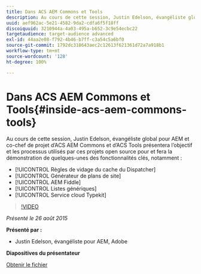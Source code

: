```yaml
---
title: Dans ACS AEM Commons et Tools
description: Au cours de cette session, Justin Edelson, évangéliste global pour AEM et co-chef de projet d’ACS AEM Commons et d’ACS Tools présentera l’objectif et les processus utilisés par ces projets open source pour et fera la démonstration de quelques-unes des fonctionnalités clés.
uuid: aef962ac-5e21-4582-9da2-cdfa6f5f18ff
discoiquuid: 3210944a-4a03-495a-b652-3c9e54ecbc22
targetaudience: target-audience advanced
exl-id: 44aa2e08-f792-4b46-b7ff-c3a54c5a6bf0
source-git-commit: 1792dc318643aec2c12613f621361d72a7a918b1
workflow-type: tm+mt
source-wordcount: '128'
ht-degree: 100%

---
```


# Dans ACS AEM Commons et Tools{#inside-acs-aem-commons-tools}

Au cours de cette session, Justin Edelson, évangéliste global pour AEM et co-chef de projet d’ACS AEM Commons et d’ACS Tools présentera l’objectif et les processus utilisés par ces projets open source pour et fera la démonstration de quelques-unes des fonctionnalités clés, notamment :

* [!UICONTROL Règles de vidage du cache du Dispatcher]
* [!UICONTROL Générateur de plans de site]
* [!UICONTROL AEM Fiddle]
* [!UICONTROL Listes génériques]
* [!UICONTROL Service cloud Typekit]

>[!VIDEO](https://video.tv.adobe.com/v/19374/?quality=9)

*Présenté le 26 août 2015*

**Présenté par :**

* Justin Edelson, évangéliste pour AEM, Adobe

**Diapositives du présentateur**

[Obtenir le fichier](assets/08262015-commons-and-tools.pptx)
<!--
[Get back to the Overview](https://helpx.adobe.com/experience-manager/kt/eseminars/gems/aem-index.html)
-->
